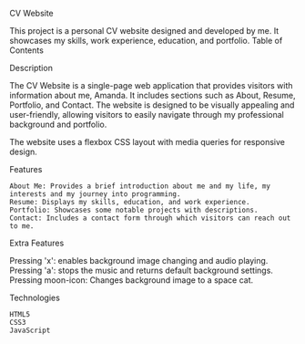 CV Website

This project is a personal CV website designed and developed by me. It showcases my skills, work experience, education, and portfolio.
Table of Contents

Description

The CV Website is a single-page web application that provides visitors with information about me, Amanda. 
It includes sections such as About, Resume, Portfolio, and Contact. The website is designed to be visually appealing and user-friendly, 
allowing visitors to easily navigate through my professional background and portfolio. 

The website uses a flexbox CSS layout with media queries for responsive design. 

Features

    About Me: Provides a brief introduction about me and my life, my interests and my journey into programming.
    Resume: Displays my skills, education, and work experience.
    Portfolio: Showcases some notable projects with descriptions.
    Contact: Includes a contact form through which visitors can reach out to me.

Extra Features

  Pressing 'x': enables background image changing and audio playing.
  Pressing 'a': stops the music and returns default background settings.
  Pressing moon-icon: Changes background image to a space cat.

Technologies

    HTML5
    CSS3
    JavaScript

    
